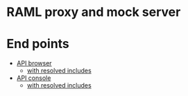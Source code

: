 # RAML proxy and mock server

# End points

- [API browser](http://localhost:5050/api-raml/)
    - [with resolved includes](http://localhost:5050/api-raml/?include)
- [API console](http://localhost:5050/api-console/)
    - [with resolved includes](http://localhost:5050/api-console/?include)

